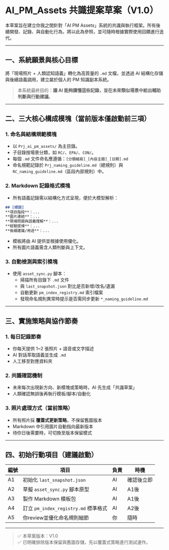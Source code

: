 
# AI_PM_Assets 共識提案草案（V1.0）

本草案旨在建立你我之間針對「AI PM Assets」系統的共識與執行框架。所有後續開發、記錄、與自動化行為，將以此為參照，並可隨時根據實際使用回饋進行迭代。

---

## 一、系統願景與核心目標

將「現場照片 + 人類認知語義」轉化為高質量的 `.md` 文檔，並透過 AI 結構化存儲與後續語義調用，建立屬於個人的 PM 知識副本系統。

> 本系統最終目的：**讓 AI 能夠讀懂這些記錄，並在未來類似場景中給出輔助判斷與行動建議**。

---

## 二、三大核心構成模塊（當前版本僅啟動前三項）

### 1. **命名與結構規範模塊**
- 以 `Prj_ai_pm_assets/` 為主目錄。
- 子目錄按場景分類，如 `RC/`、`EPA/`、`CON/`。
- 每個 `.md` 文件命名應遵循：`[分類縮寫]_[內容主題]_[日期].md`
- 命名規範記錄於 `Prj_naming_guideline.md`（總規則）與 `RC_naming_guideline.md`（區段內部規則）中。

### 2. **Markdown 記錄格式模塊**
- 所有語義記錄需以結構化方式呈現，便於大模型解析：

```markdown
## [標題]
**項目階段**：...
**圖片連結**：...
**現場問題與語義理解**：...
**經驗提煉**：...
**後續建議/用途**：...
```

- 模板將由 AI 提供並根據使用優化。
- 所有圖片語義需含人類判斷與上下文。

### 3. **自動檢測與索引模塊**
- 使用 `asset_sync.py` 腳本：
  - 掃描所有目錄下 `.md` 文件
  - 與 `last_snapshot.json` 對比是否新增/改名/遺漏
  - 自動更新 `pm_index_registry.md` 索引檔案
  - 發現命名規則異常時提示是否需同步更新 `*_naming_guideline.md`

---

## 三、實施策略與協作節奏

### 1. 每日記錄節奏
- 你每天提供 1~2 張照片 + 語音或文字描述
- AI 對話萃取語義並生成 `.md`
- 人工移至對應資料夾

### 2. 共識確認機制
- 未來每次出現新方向、新模塊或策略時，AI 先生成「共識草案」
- 人類確認無誤後再執行模板/腳本/自動化

### 3. 照片處理方式（當前策略）
- 所有照片採 **覆蓋式更新策略**，不保留舊圖版本
- Markdown 中引用圖片自動指向最新版本
- 待你日後需要時，可切換至版本保留模式

---

## 四、初始行動項目（建議啟動）

| 編號 | 項目 | 負責 | 時機 |
|------|------|------|------|
| A1 | 初始化 `last_snapshot.json` | AI | 確認後立即 |
| A2 | 草擬 `asset_sync.py` 腳本原型 | AI | A1後 |
| A3 | 製作 Markdown 模板包 | AI | A1後 |
| A4 | 訂立 `pm_index_registry.md` 標準格式 | AI | A2後 |
| A5 | 你review並優化命名規則細節 | 你 | 隨時 |

---

> ✅ 本草案版本：V1.0  
> ✅ 已明確排除版本保留與舊圖存儲，先以覆蓋式策略進行測試運作。
